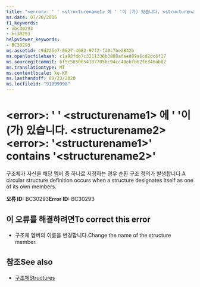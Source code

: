 ```yaml
---
title: "<error>: ' ' <structurename1> 에 ' '이 (가) 있습니다. <structurename2>"
ms.date: 07/20/2015
f1_keywords:
- vbc30293
- bc30293
helpviewer_keywords:
- BC30293
ms.assetid: c9d225e7-0627-4682-97f2-fd9c7be2842b
ms.openlocfilehash: c1a98fdb7c3211338b3888afae889a6cd2dc6f17
ms.sourcegitcommit: bf5c5850654187705bc94cc40ebfb62fe346ab02
ms.translationtype: MT
ms.contentlocale: ko-KR
ms.lasthandoff: 09/23/2020
ms.locfileid: "91099998"
---
```

# <a name="error-structurename1-contains-structurename2"></a><span data-ttu-id="160a9-102">\<error>: ' ' \<structurename1> 에 ' '이 (가) 있습니다. \<structurename2></span><span class="sxs-lookup"><span data-stu-id="160a9-102">\<error>: '\<structurename1>' contains '\<structurename2>'</span></span>

<span data-ttu-id="160a9-103">구조체가 자신을 해당 멤버 중 하나로 지정하는 경우 순환 구조 정의가 발생합니다.</span><span class="sxs-lookup"><span data-stu-id="160a9-103">A circular structure definition occurs when a structure designates itself as one of its own members.</span></span>  
  
 <span data-ttu-id="160a9-104">**오류 ID:** BC30293</span><span class="sxs-lookup"><span data-stu-id="160a9-104">**Error ID:** BC30293</span></span>  
  
## <a name="to-correct-this-error"></a><span data-ttu-id="160a9-105">이 오류를 해결하려면</span><span class="sxs-lookup"><span data-stu-id="160a9-105">To correct this error</span></span>  
  
- <span data-ttu-id="160a9-106">구조체 멤버의 이름을 변경합니다.</span><span class="sxs-lookup"><span data-stu-id="160a9-106">Change the name of the structure member.</span></span>  
  
## <a name="see-also"></a><span data-ttu-id="160a9-107">참조</span><span class="sxs-lookup"><span data-stu-id="160a9-107">See also</span></span>

- [<span data-ttu-id="160a9-108">구조체</span><span class="sxs-lookup"><span data-stu-id="160a9-108">Structures</span></span>](../programming-guide/language-features/data-types/structures.md)
